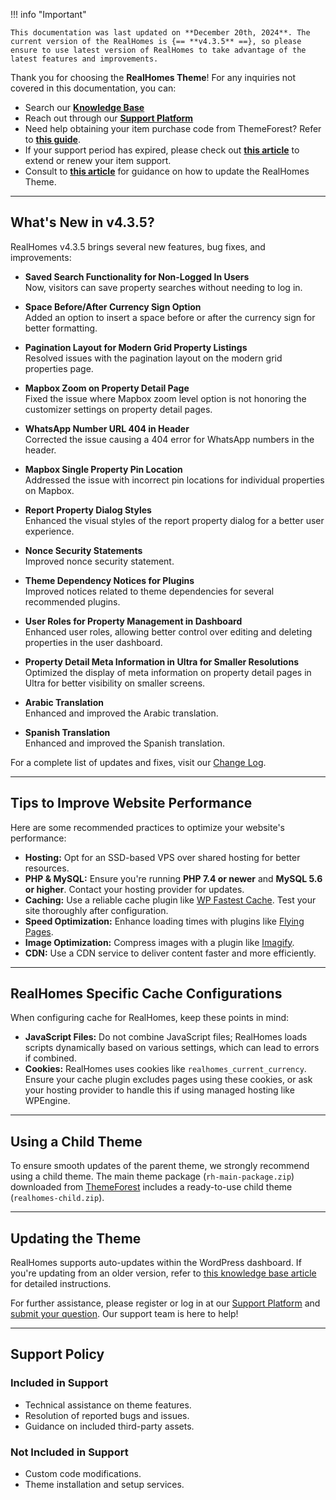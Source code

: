 !!! info "Important"

    This documentation was last updated on **December 20th, 2024**. The current version of the RealHomes is {== **v4.3.5** ==}, so please ensure to use latest version of RealHomes to take advantage of the latest features and improvements.

Thank you for choosing the **RealHomes Theme**! For any inquiries not covered in this documentation, you can:

- Search our [**Knowledge Base**](https://support.inspirythemes.com/)
- Reach out through our [**Support Platform**](https://support.inspirythemes.com/login-register/)
- Need help obtaining your item purchase code from ThemeForest? Refer to [**this guide**](https://support.inspirythemes.com/knowledgebase/how-to-get-themeforest-item-purchase-code/).
- If your support period has expired, please check out [**this article**](https://support.inspirythemes.com/knowledgebase/extend-renew-support/) to extend or renew your item support.
- Consult to [**this article**](https://support.inspirythemes.com/knowledgebase/how-to-update-realhomes-theme-to-the-latest-version/) for guidance on how to update the RealHomes Theme.

---

## What's New in v4.3.5?

RealHomes v4.3.5 brings several new features, bug fixes, and improvements:

- **Saved Search Functionality for Non-Logged In Users**  
  Now, visitors can save property searches without needing to log in.

- **Space Before/After Currency Sign Option**  
  Added an option to insert a space before or after the currency sign for better formatting.

- **Pagination Layout for Modern Grid Property Listings**  
  Resolved issues with the pagination layout on the modern grid properties page.

- **Mapbox Zoom on Property Detail Page**  
  Fixed the issue where Mapbox zoom level option is not honoring the customizer settings on property detail pages.

- **WhatsApp Number URL 404 in Header**  
  Corrected the issue causing a 404 error for WhatsApp numbers in the header.

- **Mapbox Single Property Pin Location**  
  Addressed the issue with incorrect pin locations for individual properties on Mapbox.

- **Report Property Dialog Styles**  
  Enhanced the visual styles of the report property dialog for a better user experience.

- **Nonce Security Statements**  
  Improved nonce security statement.

- **Theme Dependency Notices for Plugins**  
  Improved notices related to theme dependencies for several recommended plugins.

- **User Roles for Property Management in Dashboard**  
  Enhanced user roles, allowing better control over editing and deleting properties in the user dashboard.

- **Property Detail Meta Information in Ultra for Smaller Resolutions**  
  Optimized the display of meta information on property detail pages in Ultra for better visibility on smaller screens.

- **Arabic Translation**  
  Enhanced and improved the Arabic translation.

- **Spanish Translation**  
  Enhanced and improved the Spanish translation.

For a complete list of updates and fixes, visit our [Change Log](https://realhomes.io/changelog/).

---

## Tips to Improve Website Performance

Here are some recommended practices to optimize your website's performance:

- **Hosting:** Opt for an SSD-based VPS over shared hosting for better resources.
- **PHP & MySQL:** Ensure you're running **PHP 7.4 or newer** and **MySQL 5.6 or higher**. Contact your hosting provider for updates.
- **Caching:** Use a reliable cache plugin like [WP Fastest Cache](https://wordpress.org/plugins/wp-fastest-cache/). Test your site thoroughly after configuration.
- **Speed Optimization:** Enhance loading times with plugins like [Flying Pages](https://wordpress.org/plugins/flying-pages/).
- **Image Optimization:** Compress images with a plugin like [Imagify](https://wordpress.org/plugins/imagify/).
- **CDN:** Use a CDN service to deliver content faster and more efficiently.

---

## RealHomes Specific Cache Configurations

When configuring cache for RealHomes, keep these points in mind:

- **JavaScript Files:** Do not combine JavaScript files; RealHomes loads scripts dynamically based on various settings, which can lead to errors if combined.
- **Cookies:** RealHomes uses cookies like `realhomes_current_currency`. Ensure your cache plugin excludes pages using these cookies, or ask your hosting provider to handle this if using managed hosting like WPEngine.

---

## Using a Child Theme

To ensure smooth updates of the parent theme, we strongly recommend using a child theme. The main theme package (`rh-main-package.zip`) downloaded from [ThemeForest](https://themeforest.net/downloads) includes a ready-to-use child theme (`realhomes-child.zip`).

---

## Updating the Theme

RealHomes supports auto-updates within the WordPress dashboard. If you're updating from an older version, refer to [this knowledge base article](https://support.inspirythemes.com/knowledgebase/how-to-update-realhomes-theme-to-the-latest-version/) for detailed instructions.

For further assistance, please register or log in at our [Support Platform](https://support.inspirythemes.com/login-register/) and [submit your question](https://support.inspirythemes.com/ask-question/). Our support team is here to help!

---

## Support Policy

### **Included in Support**

- Technical assistance on theme features.
- Resolution of reported bugs and issues.
- Guidance on included third-party assets.

### **Not Included in Support**

- Custom code modifications.
- Theme installation and setup services.
